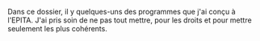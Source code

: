 Dans ce dossier, il y quelques-uns des programmes que j'ai conçu à l'EPITA.
J'ai pris soin de ne pas tout mettre, pour les droits et pour mettre seulement les plus cohérents.
